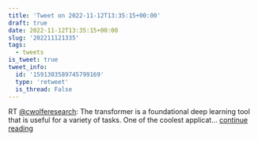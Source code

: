 ```yaml
---
title: 'Tweet on 2022-11-12T13:35:15+00:00'
draft: true
date: 2022-11-12T13:35:15+00:00
slug: '202211121335'
tags:
  - tweets
is_tweet: true
tweet_info:
  id: '1591303589745799169'
  type: 'retweet'
  is_thread: False
---
```




RT [@cwolferesearch](https://x.com/cwolferesearch): The transformer is a foundational deep learning tool that is useful for a variety of tasks. One of the coolest applicat… [continue reading](https://x.com/sytelus/status/1591303589745799169)
